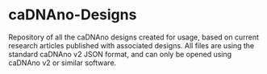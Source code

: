 # caDNAno-Designs
 Repository of all the caDNAno designs created for usage, based on current research articles published with associated designs. All files are using the standard caDNAno v2 JSON format, and can only be opened using caDNAno v2 or similar software.
